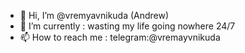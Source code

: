 - 👋 Hi, I’m @vremyavnikuda (Andrew)
- 🌱 I’m currently : wasting my life going nowhere 24/7
- 📫 How to reach me : telegram:@vremayvnikuda

<!---
vremyavnikuda/vremyavnikuda is a ✨ special ✨ repository because its `README.md` (this file) appears on your GitHub profile.
You can click the Preview link to take a look at your changes.
--->
